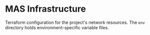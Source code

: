 # MAS Infrastructure

Terraform configuration for the project's network resources. The `env` directory
holds environment-specific variable files.

